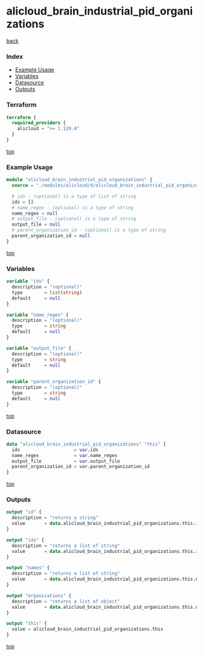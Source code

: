 # alicloud_brain_industrial_pid_organizations

[back](../alicloud.md)

### Index

- [Example Usage](#example-usage)
- [Variables](#variables)
- [Datasource](#datasource)
- [Outputs](#outputs)

### Terraform

```terraform
terraform {
  required_providers {
    alicloud = ">= 1.120.0"
  }
}
```

[top](#index)

### Example Usage

```terraform
module "alicloud_brain_industrial_pid_organizations" {
  source = "./modules/alicloud/d/alicloud_brain_industrial_pid_organizations"

  # ids - (optional) is a type of list of string
  ids = []
  # name_regex - (optional) is a type of string
  name_regex = null
  # output_file - (optional) is a type of string
  output_file = null
  # parent_organization_id - (optional) is a type of string
  parent_organization_id = null
}
```

[top](#index)

### Variables

```terraform
variable "ids" {
  description = "(optional)"
  type        = list(string)
  default     = null
}

variable "name_regex" {
  description = "(optional)"
  type        = string
  default     = null
}

variable "output_file" {
  description = "(optional)"
  type        = string
  default     = null
}

variable "parent_organization_id" {
  description = "(optional)"
  type        = string
  default     = null
}
```

[top](#index)

### Datasource

```terraform
data "alicloud_brain_industrial_pid_organizations" "this" {
  ids                    = var.ids
  name_regex             = var.name_regex
  output_file            = var.output_file
  parent_organization_id = var.parent_organization_id
}
```

[top](#index)

### Outputs

```terraform
output "id" {
  description = "returns a string"
  value       = data.alicloud_brain_industrial_pid_organizations.this.id
}

output "ids" {
  description = "returns a list of string"
  value       = data.alicloud_brain_industrial_pid_organizations.this.ids
}

output "names" {
  description = "returns a list of string"
  value       = data.alicloud_brain_industrial_pid_organizations.this.names
}

output "organizations" {
  description = "returns a list of object"
  value       = data.alicloud_brain_industrial_pid_organizations.this.organizations
}

output "this" {
  value = alicloud_brain_industrial_pid_organizations.this
}
```

[top](#index)
